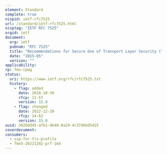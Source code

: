 ```yaml
---
element: Standard
complete: true
nispid: ietf-rfc7525
url: /standard/ietf-rfc7525.html
nisptag: "IETF RFC 7525"
orgid: ietf
document:
  org: ietf
  pubnum: "RFC 7525"
  title: "Recommendations for Secure Use of Transport Layer Security (TLS) and Datagram Transport Layer Security (DTLS)"
  date: "2015-05"
  version: ""
applicability:
rp: fmn-cpwg
status:
  uri: https://www.ietf.org/rfc/rfc7525.txt
  history: 
    - flag: added
      date: 2018-10-30
      rfcp: 11-57
      version: 12.0
    - flag: changed
      date: 2022-12-20
      rfcp: 14-62
      version: 15.0
uuid: 3026dd45-afb1-4640-8a29-4c37466d5415
coverdocument:
consumers:
  - sip-for-tls-profile
  - fmn5-20221202-prf-164
---
```

